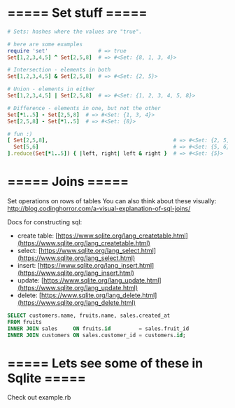 # ===== Set stuff =====

```ruby
# Sets: hashes where the values are "true".

# here are some examples
require 'set'                # => true
Set[1,2,3,4,5] ^ Set[2,5,8]  # => #<Set: {8, 1, 3, 4}>

# Intersection - elements in both
Set[1,2,3,4,5] & Set[2,5,8]  # => #<Set: {2, 5}>

# Union - elements in either
Set[1,2,3,4,5] | Set[2,5,8]  # => #<Set: {1, 2, 3, 4, 5, 8}>

# Difference - elements in one, but not the other
Set[*1..5] - Set[2,5,8]  # => #<Set: {1, 3, 4}>
Set[2,5,8] - Set[*1..5]  # => #<Set: {8}>

# fun :)
[ Set[2,5,8],                                        # => #<Set: {2, 5, 8}>
  Set[5,6]                                           # => #<Set: {5, 6}>
].reduce(Set[*1..5]) { |left, right| left & right }  # => #<Set: {5}>
```


# =====  Joins  =====

Set operations on rows of tables
You can also think about these visually: http://blog.codinghorror.com/a-visual-explanation-of-sql-joins/

Docs for constructing sql:

* create table: [https://www.sqlite.org/lang_createtable.html](https://www.sqlite.org/lang_createtable.html)
* select:       [https://www.sqlite.org/lang_select.html](https://www.sqlite.org/lang_select.html)
* insert:       [https://www.sqlite.org/lang_insert.html](https://www.sqlite.org/lang_insert.html)
* update:       [https://www.sqlite.org/lang_update.html](https://www.sqlite.org/lang_update.html)
* delete:       [https://www.sqlite.org/lang_delete.html](https://www.sqlite.org/lang_delete.html)


```sql
SELECT customers.name, fruits.name, sales.created_at
FROM fruits
INNER JOIN sales     ON fruits.id         = sales.fruit_id
INNER JOIN customers ON sales.customer_id = customers.id;
```

# =====  Lets see some of these in Sqlite  =====

Check out example.rb
